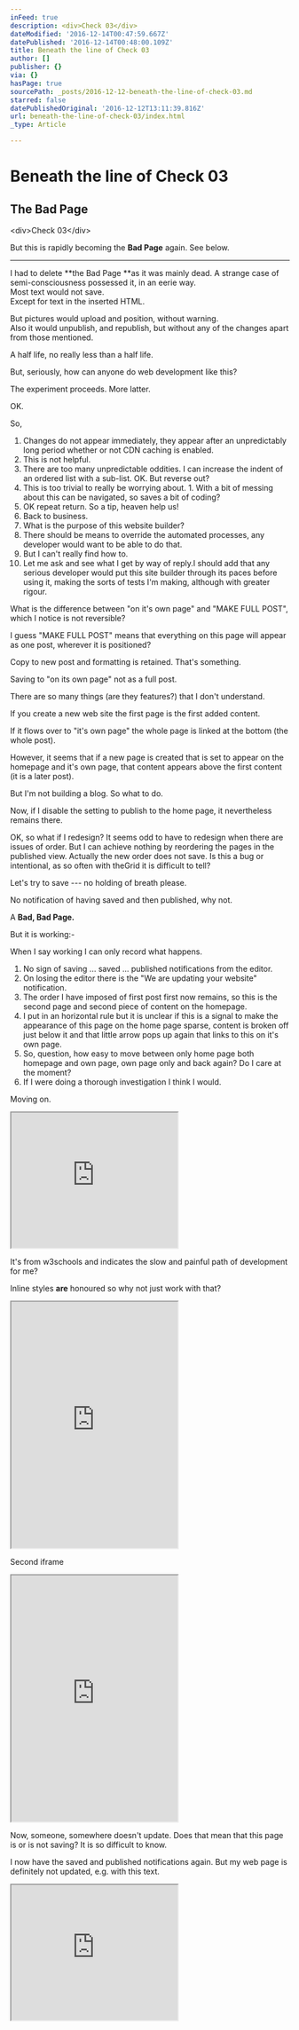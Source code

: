 ```yaml
---
inFeed: true
description: <div>Check 03</div>
dateModified: '2016-12-14T00:47:59.667Z'
datePublished: '2016-12-14T00:48:00.109Z'
title: Beneath the line of Check 03
author: []
publisher: {}
via: {}
hasPage: true
sourcePath: _posts/2016-12-12-beneath-the-line-of-check-03.md
starred: false
datePublishedOriginal: '2016-12-12T13:11:39.816Z'
url: beneath-the-line-of-check-03/index.html
_type: Article

---
```

# **Beneath the line of Check 03**

## **The Bad Page**

<div\>Check 03</div\>

But this is rapidly becoming the **Bad Page** again. See below.

---

I had to delete **the Bad Page **as it was mainly dead. A strange case of semi-consciousness possessed it, in an eerie way.  
Most text would not save.  
Except for text in the inserted HTML.

But pictures would upload and position, without warning.  
Also it would unpublish, and republish, but without any of the changes apart from those mentioned.

A half life, no really less than a half life.

But, seriously, how can anyone do web development like this?

The experiment proceeds. More latter.

OK.

So,

1. Changes do not appear immediately, they appear after an unpredictably long period whether or not CDN caching is enabled.
  1. This is not helpful.
  2. There are too many unpredictable oddities. I can increase the indent of an ordered list with a sub-list. OK. But reverse out?
  3. This is too trivial to really be worrying about.
    1. With a bit of messing about this can be navigated, so saves a bit of coding?
2. OK repeat return. So a tip, heaven help us!
3. Back to business.
  1. What is the purpose of this website builder?
  2. There should be means to override the automated processes, any developer would want to be able to do that.
  3. But I can't really find how to.
4. Let me ask and see what I get by way of reply.I should add that any serious developer would put this site builder through its paces before using it, making the sorts of tests I'm making, although with greater rigour.

What is the difference between "on it's own page" and "MAKE FULL POST", which I notice is not reversible?

I guess "MAKE FULL POST" means that everything on this page will appear as one post, wherever it is positioned?

Copy to new post and formatting is retained. That's something.

Saving to "on its own page" not as a full post.

There are so many things (are they features?) that I don't understand.

If you create a new web site the first page is the first added content.

If it flows over to "it's own page" the whole page is linked at the bottom (the whole post).

However, it seems that if a new page is created that is set to appear on the homepage and it's own page, that content appears above the first content (it is a later post).

But I'm not building a blog. So what to do.

Now, if I disable the setting to publish to the home page, it nevertheless remains there.

OK, so what if I redesign? It seems odd to have to redesign when there are issues of order. But I can achieve nothing by reordering the pages in the published view. Actually the new order does not save. Is this a bug or intentional, as so often with theGrid it is difficult to tell?

Let's try to save --- no holding of breath please.

No notification of having saved and then published, why not.

A **Bad, Bad Page.**

But it is working:-

When I say working I can only record what happens.

1. No sign of saving ... saved ... published notifications from the editor.
2. On losing the editor there is the "We are updating your website" notification.
3. The order I have imposed of first post first now remains, so this is the second page and second piece of content on the homepage.
4. I put in an horizontal rule but it is unclear if this is a signal to make the appearance of this page on the home page sparse, content is broken off just below it and that little arrow pops up again that links to this on it's own page.
5. So, question, how easy to move between only home page both homepage and own page, own page only and back again? Do I care at the moment?
  1. If I were doing a thorough investigation I think I would.

Moving on.

<iframe src="https://the-grid.github.io/ed-userhtml/?g=eJw1j8FSwzAMRO_9ip2eoYFya0xuHBi48gFObGINiuSxlZb-PQ6F287qzb6RC3RGtSvH5_3op6-56CrhflLWchq5Nf0tXxJZ7LMPgWQ-HR_yd78fdoBLx-FdJai4rsWtyX8FqMJSxOQzmWdMZFfoJ15kZi_hgFf7Rxathqx5ZV3rDST5vXxI8wa8NWvQ5Q4XsgSPJVrRrNyGBb5Evw3rORY8PmEhZtr8kvy4EVYPrsvDznXt3eEHs2lU1A" height="244" style=""></iframe>

It's from w3schools and indicates the slow and painful path of development for me?

Inline styles **are** honoured so why not just work with that?

<iframe src="https://the-grid.github.io/ed-userhtml/?g=eJydUk2P0zAQvedXzIZDWqHY4rqb5AKICx8HjoiDE08TL44dxk5LhfjvjNN0290VIHFz8uZ9-I0rbfZgdJ133kVlHFLeVJJ_NpBlVejITLHJAHaz66LxDgbltMX3XukNbuEnQwDMDd6isL7fFAlCDWacPMVbKOAloIiKeoxiINxt7xaOlKAsUtxA_krw0ULvvRY5LPiv55ZviTz9wXPBwLKzcf0_rc--pzlwPkKYp3TGqwCVPN8-q1oVEJJCnQ8xTuFWysnbY2-i8NTLzrOSQxeDzBuobsoSgtpjgHicONANlGXqcK0TAnV1fsD2QrsP8tF3aU1EMRon7kPaxyWJNe4bENp6TZ8_iRUHE8o5kOBsw9wK4_kX9mR02YUgjdP4QwxxtDlk3qXGmHu10j3bb3PgGKnSM7Z2fwJl8-hlAOwVd59y1aB9N488Jb7PSMfPaLGLzCwS_OU69tdiXUYip7fHJOanOXEaucvO7-QdqRbefPoAO_IjHBQ5LnW5RBEujg9qaFlolXya48WA1vrkvYw_kFuvj0JNEzr9ejCWi7Cis9zCR69xE2nG7Zr3b-riQGr6f_HLnn8DqWsuXg" height="444" style=""></iframe>

Second iframe

<iframe src="https://the-grid.github.io/ed-userhtml/?g=eJydUk2P0zAQvfdXzIZDWqHYEsfdthdAXPg4cEQcnHiaeHE8Yey0VIj_zjhNt2URrLQ3J2_eh98Y1rFhN6TtAmA3hiY5CtCZYD2-J2OXuIKfAgE0FCJ5VJ7aZZkhtOD6gTjdQgkvAVUy3GJSHeNudTdxtAbjkdMSildKjh5aIqsKmPBff1u-ZSb-h-eEgRdnF9onrc--pzkIlCCOQz7jVYC1Pt9-sa5NRMgKm6JLaYi3Wg_kj61LirjVDYlSwJCiLrawvqkqiGaPEdJxkEA3UFW5w7lOiNxsigPWF9p91H98V94lVL0L6j4W2-sk3oVvwOg3c_riUazUuViNkZVk68ZaOZJf2LKzVROjbmOsXLD4Q3Wp9wUsKOTWhH-11r1EWBUgUXKtZ2zu_wTqnOXyOgD2RvrP2TZgqRl7mVLfR-TjZ_TYJGGWGf5yHf1rOS8kk2WfSUjCz3PqNHK3OL-Vd2xqePPpA-yYejgYDlLsdIkyXhwf1NCL0Cz5OMeLDr2n7D2NP5BrskdlhgGDfd05L0V41Xhp4SNZXCYecTXn_Z-6OrAZni9-2fVv7tgm6w" height="444" style=""></iframe>

Now, someone, somewhere doesn't update. Does that mean that this page is or is not saving? It is so difficult to know.

I now have the saved and published notifications again. But my web page is definitely not updated, e.g. with this text.

<iframe src="https://the-grid.github.io/ed-userhtml/?g=eJwlzDEOgCAMBdCrGHZgN8hdFLBtImr6S-LxNXF9w0uy69rbBC2LY7Mbc4zGAj-ggcR4bEGujxqpVF-ASICXs7YnsPXD5fQf-QUqJxu3" height="244" style=""></iframe>